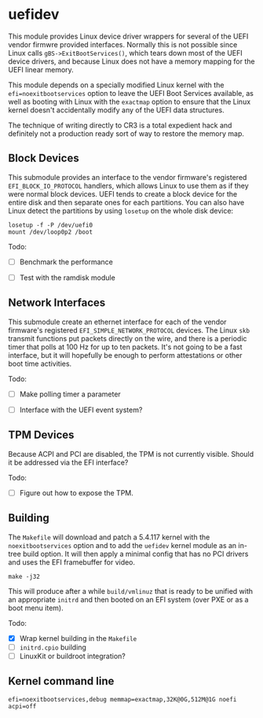 # uefidev

This module provides Linux device driver wrappers for several of the
UEFI vendor firmwre provided interfaces.  Normally this is not possible
since Linux calls `gBS->ExitBootServices()`, which tears down most
of the UEFI device drivers, and because Linux does not have a memory
mapping for the UEFI linear memory.

This module depends on a specially modified Linux kernel with the
`efi=noexitbootservices` option to leave the UEFI Boot Services
available, as well as booting with Linux with the `exactmap` option
to ensure that the Linux kernel doesn't accidentally modify any of
the UEFI data structures.

The technique of writing directly to CR3 is a total expedient hack
and definitely not a production ready sort of way to restore the
memory map.


## Block Devices

This submodule provides an interface to the vendor firmware's registered
`EFI_BLOCK_IO_PROTOCOL` handlers, which allows Linux to use them
as if they were normal block devices.  UEFI tends to create a block
device for the entire disk and then separate ones for each partitions.
You can also have Linux detect the partitions by using `losetup` on
the whole disk device:

```
losetup -f -P /dev/uefi0
mount /dev/loop0p2 /boot
```

Todo:

* [ ] Benchmark the performance
* [ ] Test with the ramdisk module


## Network Interfaces

This submodule create an ethernet interface for each of the
vendor firmware's registered `EFI_SIMPLE_NETWORK_PROTOCOL` devices.
The Linux `skb` transmit functions put packets directly on the wire,
and there is a periodic timer that polls at 100 Hz for up to ten packets.
It's not going to be a fast interface, but it will hopefully be enough
to perform attestations or other boot time activities.

Todo:

* [ ] Make polling timer a parameter
* [ ] Interface with the UEFI event system?


## TPM Devices

Because ACPI and PCI are disabled, the TPM is not currently visible.
Should it be addressed via the EFI interface?

Todo:

* [ ] Figure out how to expose the TPM.


## Building

The `Makefile` will download and patch a 5.4.117 kernel with the
`noexitbootservices` option and to add the `uefidev` kernel module
as an in-tree build option.  It will then apply a minimal config that
has no PCI drivers and uses the EFI framebuffer for video.

```
make -j32
```

This will produce after a while `build/vmlinuz` that is ready to
be unified with an appropriate `initrd` and then booted on an EFI
system (over PXE or as a boot menu item).

Todo:

* [X] Wrap kernel building in the `Makefile`
* [ ] `initrd.cpio` building
* [ ] LinuxKit or buildroot integration?

## Kernel command line

```
efi=noexitbootservices,debug memmap=exactmap,32K@0G,512M@1G noefi acpi=off
```


